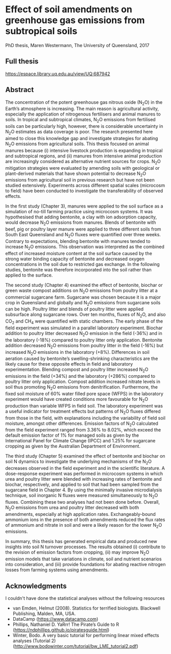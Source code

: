 # Effect of soil amendments on greenhouse gas emissions from subtropical soils

PhD thesis, Maren Westermann, The University of Queensland, 2017

## Full thesis

https://espace.library.uq.edu.au/view/UQ:687942

## Abstract 

The concentration of the potent greenhouse gas nitrous oxide (N<sub>2</sub>O) in the Earth’s atmosphere is
increasing. The main reason is agricultural activity, especially the application of nitrogenous
fertilisers and animal manures to soils. In tropical and subtropical climates, N<sub>2</sub>O emissions from
fertilised soils can be particularly high, however, there is considerable uncertainty in N<sub>2</sub>O estimates
as data coverage is poor. The research presented here aimed to close this knowledge gap and
investigate strategies for abating N<sub>2</sub>O emissions from agricultural soils. This thesis focused on
animal manures because (i) intensive livestock production is expanding in tropical and subtropical
regions, and (ii) manures from intensive animal production are increasingly considered as
alternative nutrient sources for crops. N<sub>2</sub>O mitigation strategies were evaluated by amending soils
with geological or plant-derived materials that have shown potential to decrease N<sub>2</sub>O emissions
from agricultural soil in previous research but have not been studied extensively. Experiments
across different spatial scales (microcosm to field) have been conducted to investigate the
transferability of observed effects.

In the first study (Chapter 3), manures were applied to the soil surface as a simulation of no-till
farming practice using microcosm systems. It was hypothesised that adding bentonite, a clay with
ion adsorption capacity, would decrease N<sub>2</sub>O emissions from manures. Blends of bentonite with
beef, pig or poultry layer manure were applied to three different soils from South East Queensland
and N<sub>2</sub>O fluxes were quantified over three weeks. Contrary to expectations, blending bentonite with
manures tended to increase N<sub>2</sub>O emissions. This observation was interpreted as the combined effect
of increased moisture content at the soil surface caused by the strong water binding capacity of
bentonite and decreased oxygen concentrations in the soil due to restricted gas exchange. In the
following studies, bentonite was therefore incorporated into the soil rather than applied to the
surface.

The second study (Chapter 4) examined the effect of bentonite, biochar or green waste compost
additions on N<sub>2</sub>O emissions from poultry litter at a commercial sugarcane farm. Sugarcane was
chosen because it is a major crop in Queensland and globally and N<sub>2</sub>O emissions from sugarcane
soils can be high. Poultry litter and blends of poultry litter were applied subsurface along sugarcane
rows. Over ten months, fluxes of N<sub>2</sub>O, and also CO<sub>2</sub> and CH<sub>4</sub> were quantified with static chambers.
The early phase of the field experiment was simulated in a parallel laboratory experiment. Biochar
addition to poultry litter decreased N<sub>2</sub>O emission in the field (-36%) and in the laboratory (-18%)
compared to poultry litter only application. Bentonite addition decreased N<sub>2</sub>O emissions from
poultry litter in the field (-16%) but increased N<sub>2</sub>O emissions in the laboratory (+8%). Differences
in soil aeration caused by bentonite’s swelling-shrinking characteristics are the likely cause for 
these opposite effects in field and laboratory experimentation. Blending compost and poultry litter
increased N<sub>2</sub>O emissions in the field (+34%) and the laboratory (+286%) compared to poultry litter
only application. Compost addition increased nitrate levels in soil thus promoting N<sub>2</sub>O emissions
from denitrification. Furthermore, the fixed soil moisture of 60% water filled pore space (WFPS) in
the laboratory experiment would have created conditions more favourable for N<sub>2</sub>O production than
variable WFPS in field soil. The laboratory experiment was a useful indicator for treatment effects
but patterns of N<sub>2</sub>O fluxes differed from those in the field, with explanations including the
variability of field soil moisture, amongst other differences. Emission factors of N<sub>2</sub>O calculated
from the field experiment ranged from 3.36% to 8.02%, which exceed the default emission factor of
1% for managed soils as given by the International Panel for Climate Change (IPCC) and 1.25% for
sugarcane cropping as given by the Australian Department of Environment.

The third study (Chapter 5) examined the effect of bentonite and biochar on soil N dynamics to
investigate the underlying mechanisms of the N<sub>2</sub>O decreases observed in the field experiment and in
the scientific literature. A dose-response experiment was performed in microcosm systems in which
urea and poultry litter were blended with increasing rates of bentonite and biochar, respectively, and
applied to soil that had been sampled from the sugarcane field in Chapter 4. By using the minimally
invasive microdialysis technique, soil inorganic N fluxes were measured simultaneously to N<sub>2</sub>O
fluxes. Combining these two analyses had not been done before. Overall, N<sub>2</sub>O emissions from urea
and poultry litter decreased with both amendments, especially at high application rates.
Exchangeably-bound ammonium ions in the presence of both amendments reduced the flux rates of
ammonium and nitrate in soil and were a likely reason for the lower N<sub>2</sub>O emissions.

In summary, this thesis has generated empirical data and produced new insights into soil N turnover
processes. The results obtained (i) contribute to the revision of emission factors from cropping, (ii)
may improve N<sub>2</sub>O emission models that take variations in climate, soil and nutrient scenarios into
consideration, and (iii) provide foundations for abating reactive nitrogen losses from farming
systems using amendments.

## Acknowledgments

I couldn't have done the statistical analyses without the following resources
* van Emden, Helmut (2008). Statistics for terrified biologists. Blackwell Publishing, Malden, MA, USA. 
* DataCamp (https://www.datacamp.com) 
* Phillips, Nathaniel D. YaRrr! The Pirate’s Guide to R (https://ndphillips.github.io/piratesguide.html)
* Winter, Bodo. A very basic tutorial for performing linear mixed effects analyses (Tutorial 2) (http://www.bodowinter.com/tutorial/bw_LME_tutorial2.pdf)
